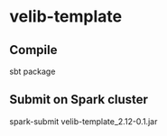 # velib-template

## Compile
sbt package

## Submit on Spark cluster
spark-submit velib-template_2.12-0.1.jar